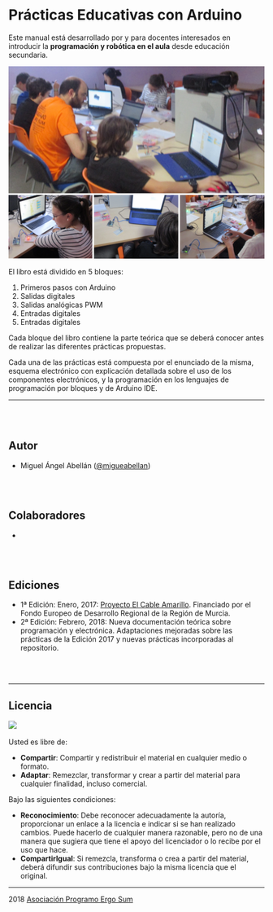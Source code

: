 # Prácticas Educativas con Arduino

Este manual está desarrollado por y para docentes interesados en introducir la **programación y robótica en el aula** desde educación secundaria.

![Club de programación y robótica en Murcia](assets/portada.png)

El libro está dividido en 5 bloques:

1.	Primeros pasos con Arduino
2.	Salidas digitales
3.	Salidas analógicas PWM
4.	Entradas digitales
5.	Entradas digitales

Cada bloque del libro contiene la parte teórica que se deberá conocer antes de realizar las diferentes prácticas propuestas. 

Cada una de las prácticas está compuesta por el enunciado de la misma, esquema electrónico con explicación detallada sobre el uso de los componentes electrónicos, y la programación en los lenguajes de programación por bloques y de Arduino IDE.


---


<br><br>


## Autor

* Miguel Ángel Abellán ([@migueabellan](https://twitter.com/migueabellan))


<br><br>


## Colaboradores

* 


<br><br>


## Ediciones

* 1ª Edición: Enero, 2017: [Proyecto El Cable Amarillo](https://github.com/ElCableAmarillo/Listado-de-practicas). Financiado por el Fondo Europeo de Desarrollo Regional de la Región de Murcia. 
* 2ª Edición: Febrero, 2018: Nueva documentación teórica sobre programación y electrónica. Adaptaciones mejoradas sobre las prácticas de la Edición 2017 y nuevas prácticas incorporadas al repositorio.



<br><br>


---


## Licencia

<img src="http://i.creativecommons.org/l/by-sa/4.0/88x31.png" />

Usted es libre de:

* **Compartir**: Compartir y redistribuir el material en cualquier medio o formato.
* **Adaptar**: Remezclar, transformar y crear a partir del material para cualquier finalidad, incluso comercial.

Bajo las siguientes condiciones:

* **Reconocimiento**: Debe reconocer adecuadamente la autoría, proporcionar un enlace a la licencia e indicar si se han realizado cambios. Puede hacerlo de cualquier manera razonable, pero no de una manera que sugiera que tiene el apoyo del licenciador o lo recibe por el uso que hace.
* **CompartirIgual**: Si remezcla, transforma o crea a partir del material, deberá difundir sus contribuciones bajo la misma licencia que el original.



---


2018 [Asociación Programo Ergo Sum](https://www.programoergosum.com)